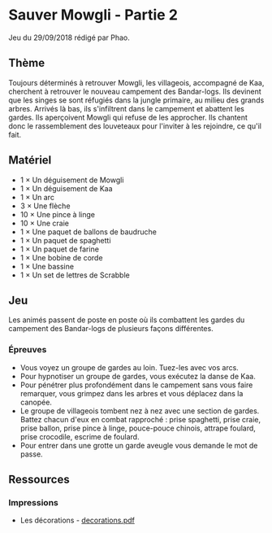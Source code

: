 # Sauver Mowgli - Partie 2

Jeu du 29/09/2018 rédigé par Phao.

## Thème

Toujours déterminés à retrouver Mowgli, les villageois, accompagné de Kaa, cherchent à retrouver le nouveau campement des Bandar-logs. Ils devinent que les singes se sont réfugiés dans la jungle primaire, au milieu des grands arbres. Arrivés là bas, ils s'infiltrent dans le campement et abattent les gardes. Ils aperçoivent Mowgli qui refuse de les approcher. Ils chantent donc le rassemblement des louveteaux pour l'inviter à les rejoindre, ce qu'il fait.

## Matériel

* 1 × Un déguisement de Mowgli
* 1 × Un déguisement de Kaa
* 1 × Un arc
* 3 × Une flèche
* 10 × Une pince à linge
* 10 × Une craie
* 1 × Une paquet de ballons de baudruche
* 1 × Un paquet de spaghetti
* 1 × Un paquet de farine
* 1 × Une bobine de corde
* 1 × Une bassine
* 1 × Un set de lettres de Scrabble

## Jeu

Les animés passent de poste en poste où ils combattent les gardes du campement des Bandar-logs de plusieurs façons différentes.

### Épreuves

* Vous voyez un groupe de gardes au loin. Tuez-les avec vos arcs.
* Pour hypnotiser un groupe de gardes, vous exécutez la danse de Kaa.
* Pour pénétrer plus profondément dans le campement sans vous faire remarquer, vous grimpez dans les arbres et vous déplacez dans la canopée.
* Le groupe de villageois tombent nez à nez avec une section de gardes. Battez chacun d'eux en combat rapproché : prise spaghetti, prise craie, prise ballon, prise pince à linge, pouce-pouce chinois, attrape foulard, prise crocodile, escrime de foulard.
* Pour entrer dans une grotte un garde aveugle vous demande le mot de passe.

## Ressources

### Impressions

* Les décorations - [decorations.pdf](resources/pdf/decorations.pdf)
